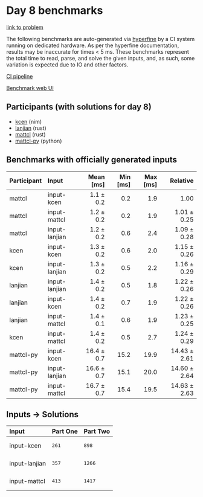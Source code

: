 # Day 8 benchmarks

[link to problem](https://adventofcode.com/2024/day/8)

The following benchmarks are auto-generated via
[hyperfine](https://github.com/sharkdp/hyperfine) by a CI system running on
dedicated hardware. As per the hyperfine documentation, results may be
inaccurate for times < 5 ms. These benchmarks represent the total time to read,
parse, and solve the given inputs, and, as such, some variation is expected due
to IO and other factors.

[CI pipeline](http://ci.papercode.net:8080/teams/main/pipelines/aoc2024)

[Benchmark web UI](https://aoc.ancalagon.black)


## Participants (with solutions for day 8)

- [kcen](https://github.com/kcen/aoc2024) (nim)
- [lanjian](https://github.com/lanjian/aoc-2024) (rust)
- [mattcl](https://github.com/mattcl/aoc2024) (rust)
- [mattcl-py](https://github.com/mattcl/aoc2024-py) (python)


## Benchmarks with officially generated inputs

| Participant | Input | Mean [ms] | Min [ms] | Max [ms] | Relative |
|:---|:---|---:|---:|---:|---:|
| mattcl | input-kcen | 1.1 ± 0.2 | 0.2 | 1.9 | 1.00 |
| mattcl | input-mattcl | 1.2 ± 0.2 | 0.2 | 1.9 | 1.01 ± 0.25 |
| mattcl | input-lanjian | 1.2 ± 0.2 | 0.6 | 2.4 | 1.09 ± 0.28 |
| kcen | input-kcen | 1.3 ± 0.2 | 0.6 | 2.0 | 1.15 ± 0.26 |
| kcen | input-lanjian | 1.3 ± 0.2 | 0.5 | 2.2 | 1.16 ± 0.29 |
| lanjian | input-lanjian | 1.4 ± 0.2 | 0.5 | 1.8 | 1.22 ± 0.26 |
| lanjian | input-kcen | 1.4 ± 0.2 | 0.7 | 1.9 | 1.22 ± 0.26 |
| lanjian | input-mattcl | 1.4 ± 0.1 | 0.6 | 1.9 | 1.23 ± 0.25 |
| kcen | input-mattcl | 1.4 ± 0.2 | 0.5 | 2.7 | 1.24 ± 0.29 |
| mattcl-py | input-kcen | 16.4 ± 0.7 | 15.2 | 19.9 | 14.43 ± 2.61 |
| mattcl-py | input-lanjian | 16.6 ± 0.7 | 15.1 | 20.0 | 14.60 ± 2.64 |
| mattcl-py | input-mattcl | 16.7 ± 0.7 | 15.4 | 19.5 | 14.63 ± 2.63 |


## Inputs -> Solutions

| Input | Part One | Part Two |
|:---|:---|:---|
|input-kcen|<pre>261</pre>|<pre>898</pre>|
|input-lanjian|<pre>357</pre>|<pre>1266</pre>|
|input-mattcl|<pre>413</pre>|<pre>1417</pre>|
